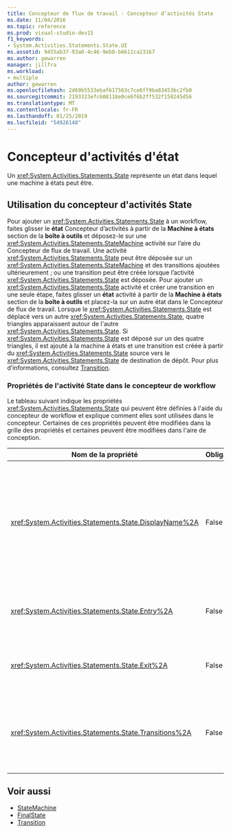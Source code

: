 ```yaml
---
title: Concepteur de flux de travail - Concepteur d’activités State
ms.date: 11/04/2016
ms.topic: reference
ms.prod: visual-studio-dev15
f1_keywords:
- System.Activities.Statements.State.UI
ms.assetid: 9455ab37-93a0-4c46-9eb8-b6611ca23167
ms.author: gewarren
manager: jillfra
ms.workload:
- multiple
author: gewarren
ms.openlocfilehash: 2d69b5533ebaf617563c7ce8ff9ba83453bc2fb0
ms.sourcegitcommit: 2193323efc608118e0ce6f6b2ff532f158245d56
ms.translationtype: MT
ms.contentlocale: fr-FR
ms.lasthandoff: 01/25/2019
ms.locfileid: "54926148"
---
```

# <a name="state-activity-designer"></a>Concepteur d'activités d'état

Un <xref:System.Activities.Statements.State> représente un état dans lequel une machine à états peut être.

## <a name="using-the-state-activity-designer"></a>Utilisation du concepteur d'activités State

Pour ajouter un <xref:System.Activities.Statements.State> à un workflow, faites glisser le **état** Concepteur d’activités à partir de la **Machine à états** section de la **boîte à outils** et déposez-le sur une <xref:System.Activities.Statements.StateMachine> activité sur l’aire du Concepteur de flux de travail. Une activité <xref:System.Activities.Statements.State> peut être déposée sur un <xref:System.Activities.Statements.StateMachine> et des transitions ajoutées ultérieurement ; ou une transition peut être créée lorsque l’activité <xref:System.Activities.Statements.State> est déposée. Pour ajouter un <xref:System.Activities.Statements.State> activité et créer une transition en une seule étape, faites glisser un **état** activité à partir de la **Machine à états** section de la **boîte à outils** et placez-la sur un autre état dans le Concepteur de flux de travail. Lorsque le <xref:System.Activities.Statements.State> est déplacé vers un autre <xref:System.Activities.Statements.State>, quatre triangles apparaissent autour de l'autre <xref:System.Activities.Statements.State>. Si <xref:System.Activities.Statements.State> est déposé sur un des quatre triangles, il est ajouté à la machine à états et une transition est créée à partir du <xref:System.Activities.Statements.State> source vers le <xref:System.Activities.Statements.State> de destination de dépôt. Pour plus d’informations, consultez [Transition](../workflow-designer/transition-activity-designer.md).

### <a name="state-activity-properties-in-the-workflow-designer"></a>Propriétés de l'activité State dans le concepteur de workflow

Le tableau suivant indique les propriétés  <xref:System.Activities.Statements.State> qui peuvent être définies à l'aide du concepteur de workflow et explique comment elles sont utilisées dans le concepteur. Certaines de ces propriétés peuvent être modifiées dans la grille des propriétés et certaines peuvent être modifiées dans l'aire de conception.

|Nom de la propriété|Obligatoire|Utilisation|
|-|--------------|-|
|<xref:System.Activities.Statements.State.DisplayName%2A>|False|Spécifie le nom convivial du concepteur d'activités <xref:System.Activities.Statements.State> dans l'en-tête. La valeur par défaut est **état**. La valeur peut être modifiée dans la grille Propriétés ou directement dans l'en-tête du concepteur d'activités. <xref:System.Activities.Statements.State.DisplayName%2A> est utilisé dans l'exploration à l'aide de la barre de navigation qui est affichée en haut du concepteur de workflow.<br /><br /> Bien que la propriété <xref:System.Activities.Statements.State.DisplayName%2A> ne soit pas strictement obligatoire, il est recommandé d'en utiliser une.|
|<xref:System.Activities.Statements.State.Entry%2A>|False|Spécifie l'action qui se produit lorsque cet état subit une transition. Lorsque le <xref:System.Activities.Statements.State> activité est développée, cette valeur peut être définie en faisant glisser une activité à partir de la **boîte à outils** et déposant sur le **entrée** section de l’état.|
|<xref:System.Activities.Statements.State.Exit%2A>|False|Spécifie l'action qui se produit lorsque cet état subit une transition. Lorsque le <xref:System.Activities.Statements.State> activité est développée, cette valeur peut être définie en faisant glisser une activité à partir de la **boîte à outils** et déposant sur le **Exit** section de l’état.|
|<xref:System.Activities.Statements.State.Transitions%2A>|False|Répertorie les transitions possibles qui proviennent de <xref:System.Activities.Statements.State>. Chaque élément de la liste inclut un lien vers le <xref:System.Activities.Statements.Transition> associé et <xref:System.Activities.Statements.State> de destination. Cliquez sur le lien pour faire basculer le concepteur dans un affichage développé de <xref:System.Activities.Statements.Transition> ou <xref:System.Activities.Statements.State>.|

## <a name="see-also"></a>Voir aussi

- [StateMachine](../workflow-designer/statemachine-activity-designer.md)
- [FinalState](../workflow-designer/finalstate-activity-designer.md)
- [Transition](../workflow-designer/transition-activity-designer.md)